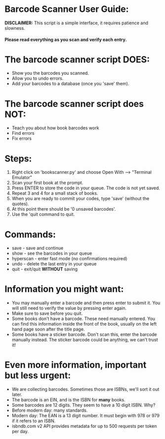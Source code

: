 
Barcode Scanner User Guide:
===============================

**DISCLAIMER:** This script is a simple interface, it requires patience and slowness.

#### Please read everything as you scan and verify each entry.


The barcode scanner script DOES:
================================
- Show you the barcodes you scanned.
- Allow you to undo errors.
- Add your barcodes to a database (once you 'save' them).


The barcode scanner script does NOT:
================================
- Teach you about how book barcodes work
- Find errors
- Fix errors


Steps:
======
1. Right click on 'bookscanner.py' and choose Open With --> "Terminal Emulator"
2. Scan your first book at the prompt.
3. Press ENTER to store the code in your queue. The code is not yet saved.
4. Repeat 3 and 4 for a small stack of books.
5. When you are ready to commit your codes, type 'save' (without the quotes).
6. At this point there should be '0 unsaved barcodes'.
7. Use the 'quit command to quit.


Commands:
=========
- save - save and continue
- show - see the barcodes in your queue
- hyperscan - enter fast mode (no confirmations required)
- undo - delete the last entry in your queue
- quit - exit/quit **WITHOUT** saving


Information you might want:
===========================
- You may manually enter a barcode and then press enter to submit it. You will still need to verify the value by pressing enter again.
- Make sure to save before you quit.
- Some books don't have a barcode. These need manually entered. You can find this information inside the front of the book, usually on the left hand page soon after the title page.
- Some books have a sticker barcode. Don't scan this, enter the barcode manually instead. The sticker barcode could be anything, we can't trust it!


Even more information, important but less urgent:
=================================================
- We are collecting barcodes. Sometimes those are ISBNs, we'll sort it out later.
- The barcode is an EIN, and is the ISBN for **many** books.
- Some barcodes are 12 digits. They seem to have a 10 digit ISBN. Why?
- Before modern day: many standards.
- Modern day: The EAN is a 13 digit number. It must begin with 978 or 979 if it refers to an ISBN.
- isbndb.com v2 API provides metadata for up to 500 requests per token per day.

